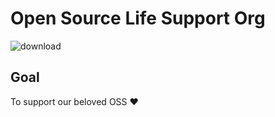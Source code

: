 # Open Source Life Support Org

![download](https://github.com/user-attachments/assets/94d66bb7-671c-44b7-97f7-0cd98fec2231)

## Goal

To support our beloved OSS ❤️
